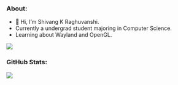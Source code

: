 ### About:
- 👋 Hi, I’m Shivang K Raghuvanshi.
- Currently a undergrad student majoring in Computer Science.
- Learning about Wayland and OpenGL.

[![](https://visitcount.itsvg.in/api?id=shivkr6&icon=1&color=12)](https://visitcount.itsvg.in)
### GitHub Stats:
![](https://github-readme-stats.vercel.app/api/top-langs/?username=shivkr6&theme=nord&hide_border=false&include_all_commits=false&count_private=false&layout=compact)
<!---
shivkr6/shivkr6 is a ✨ special ✨ repository because its `README.md` (this file) appears on your GitHub profile.
You can click the Preview link to take a look at your changes.
--->
